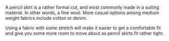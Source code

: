 A pencil skirt is a rather formal cut, and most commonly made in a suiting material. In other words, a fine wool. More casual options among medium weight fabrics include cotton or denim.

Using a fabric with some stretch will make it easier to get a comfortable fit and give you some more room to move about as pencil skirts fit rather tight.